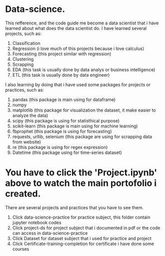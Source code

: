 # Data-science.
This refference, and the code guide me become a data scientist that i have learned about what does the data scientist do.
I have learned several projects, such as:
1. Classification
2. Regression (i love much of this projects because i love calculus)
3. Forecasting (this project similar with regression)
4. Clustering
5. Scrapping
5. EDA (this task is usually done by data analys or business intelligence)
6. ETL (this task is usually done by data engineer)

I also learning by doing that i have used some packages for projects or practices, such as:
1. pandas (this package is main using for dataframe)
2. numpy
3. matplotlib (this package for visualization the dataset, it make easier to analyze the data)
4. scipy (this package is using for statisthical purpose)
5. scikit-learn (this package is main using for machine learning)
6. fbprophet (this package is using for forecasting)
7. requests, urllib, selenium (this package are using for scrapping data from website)
8. re (this package is using for regex expression)
9. Datetime (this package using for time-series dataset)


# You have to click the 'Project.ipynb' above to watch the main portofolio i created.
There are several projects and practices that you have to see them.
1. Click data-science-practice for practice subject, this folder contain jupyter notebook codes
2. Click project-ds for project subject that i documented in pdf or the code can access in data-science-practice
3. Click Dataset for dataset subject that i used for practice and project
4. Click Certificate-training-completion for certificate i have done some courses


